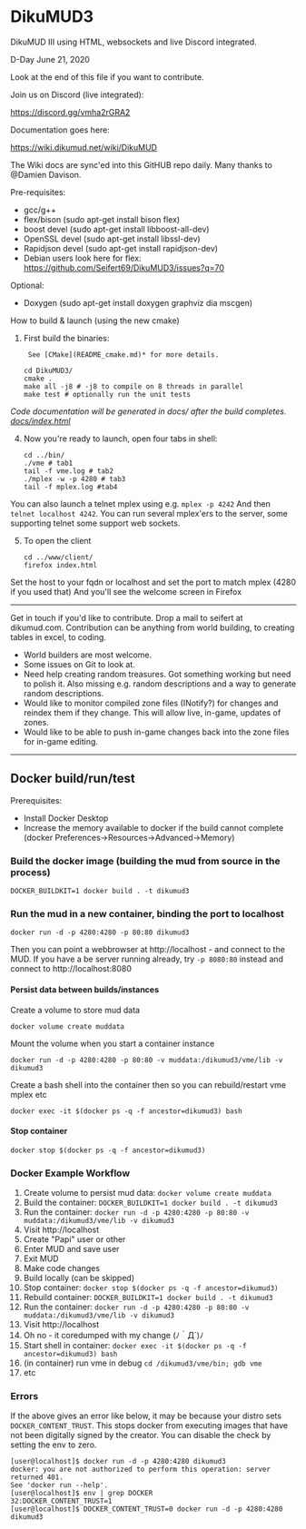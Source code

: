 # DikuMUD3
DikuMUD III using HTML, websockets and live Discord integrated.

D-Day June 21, 2020

Look at the end of this file if you want to contribute.

Join us on Discord (live integrated):

https://discord.gg/vmha2rGRA2

Documentation goes here:

https://wiki.dikumud.net/wiki/DikuMUD

The Wiki docs are sync'ed into this GitHUB repo daily. Many thanks to @Damien Davison. 

Pre-requisites:
   * gcc/g++
   * flex/bison (sudo apt-get install bison flex)
   * boost devel (sudo apt-get install libboost-all-dev)
   * OpenSSL devel (sudo apt-get install libssl-dev)
   * Rapidjson devel (sudo apt-get install rapidjson-dev)
   * Debian users look here for flex: https://github.com/Seifert69/DikuMUD3/issues?q=70

Optional:
 * Doxygen (sudo apt-get install doxygen graphviz dia mscgen)
   
How to build & launch (using the new cmake)

1) First build the binaries:

        See [CMake](README_cmake.md)* for more details.

       cd DikuMUD3/
       cmake .
       make all -j8 # -j8 to compile on 8 threads in parallel
       make test # optionally run the unit tests

*Code documentation will be generated in docs/ after the build completes. [docs/index.html](docs/index.html)*

4) Now you're ready to launch, open four tabs in shell:

       cd ../bin/
       ./vme # tab1
       tail -f vme.log # tab2
       ./mplex -w -p 4280 # tab3
       tail -f mplex.log #tab4

You can also launch a telnet mplex using e.g. `mplex -p 4242`
And then `telnet localhost 4242`. You can run several mplex'ers
to the server, some supporting telnet some support web sockets.

5) To open the client

       cd ../www/client/
       firefox index.html

Set the host to your fqdn or localhost and set the port to match mplex (4280 if you used that)
And you'll see the welcome screen in Firefox

---

Get in touch if you'd like to contribute. Drop a mail to seifert at dikumud.com. 
Contribution can be anything from world building, to creating tables in excel,
to coding.

   * World builders are most welcome.
   * Some issues on Git to look at.
   * Need help creating random treasures. Got something working but need to polish it. 
     Also missing e.g. random descriptions and a way to generate random descriptions.
   * Would like to monitor compiled zone files (INotify?) for changes and reindex them if they change. 
     This will allow live, in-game, updates of zones. 
   * Would like to be able to push in-game changes back into the zone files for in-game editing.

---
     
## Docker build/run/test

Prerequisites:
* Install Docker Desktop
* Increase the memory available to docker if the build cannot complete 
  (docker Preferences->Resources->Advanced->Memory)

### Build the docker image (building the mud from source in the process)
```console
DOCKER_BUILDKIT=1 docker build . -t dikumud3
```

### Run the mud in a new container, binding the port to localhost
```console
docker run -d -p 4280:4280 -p 80:80 dikumud3
```

Then you can point a webbrowser at http://localhost - and connect to the MUD. If you have a be server running already, try `-p 8080:80` instead and connect to http://localhost:8080

#### Persist data between builds/instances
Create a volume to store mud data
```console
docker volume create muddata
```

Mount the volume when you start a container instance
```console
docker run -d -p 4280:4280 -p 80:80 -v muddata:/dikumud3/vme/lib -v dikumud3
```

Create a bash shell into the container then so you can rebuild/restart vme mplex etc
```console
docker exec -it $(docker ps -q -f ancestor=dikumud3) bash
```
#### Stop container
```console
docker stop $(docker ps -q -f ancestor=dikumud3)
```

### Docker Example Workflow

1. Create volume to persist mud data: `docker volume create muddata`
2. Build the container: `DOCKER_BUILDKIT=1 docker build . -t dikumud3`
3. Run the container: `docker run -d -p 4280:4280 -p 80:80 -v muddata:/dikumud3/vme/lib -v dikumud3`
4. Visit http://localhost
5. Create "Papi" user or other
6. Enter MUD and save user
7. Exit MUD
8. Make code changes
9. Build locally (can be skipped)
9. Stop container: `docker stop $(docker ps -q -f ancestor=dikumud3)`
10. Rebuild container: `DOCKER_BUILDKIT=1 docker build . -t dikumud3`
11. Run the container: `docker run -d -p 4280:4280 -p 80:80 -v muddata:/dikumud3/vme/lib -v dikumud3`
12. Visit http://localhost
13. Oh no - it coredumped with my change (ﾉ｀Д´)ﾉ
14. Start shell in container: `docker exec -it $(docker ps -q -f ancestor=dikumud3) bash`
15. (in container) run vme in debug `cd /dikumud3/vme/bin; gdb vme`
16. etc


### Errors

If the above gives an error like below, it may be because your distro sets `DOCKER_CONTENT_TRUST`. This stops docker from executing images that have not been digitally signed by the creator. You can disable the check by setting the env to zero.
```
[user@localhost]$ docker run -d -p 4280:4280 dikumud3
docker: you are not authorized to perform this operation: server returned 401.
See 'docker run --help'.
[user@localhost]$ env | grep DOCKER
32:DOCKER_CONTENT_TRUST=1
[user@localhost]$ DOCKER_CONTENT_TRUST=0 docker run -d -p 4280:4280 dikumud3
```

